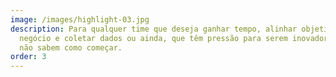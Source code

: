 ```yaml
---
image: /images/highlight-03.jpg
description: Para qualquer time que deseja ganhar tempo, alinhar objetivos de
  negócio e coletar dados ou ainda, que têm pressão para serem inovadores, mas
  não sabem como começar.
order: 3
---
```

